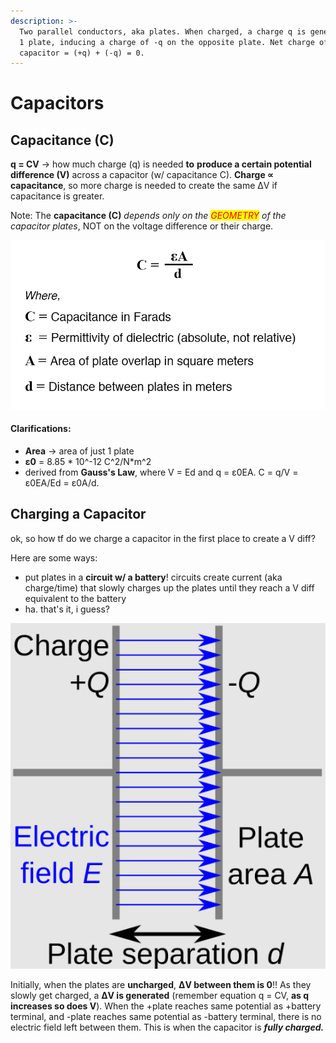 ```yaml
---
description: >-
  Two parallel conductors, aka plates. When charged, a charge q is generated on
  1 plate, inducing a charge of -q on the opposite plate. Net charge of a
  capacitor = (+q) + (-q) = 0.
---
```


# Capacitors

## Capacitance (C)

**q = CV** -> how much charge (q) is needed **to** **produce a certain potential difference (V)** across a capacitor (w/ capacitance C). **Charge ∝ capacitance**, so more charge is needed to create the same ΔV if capacitance is greater.

Note: The **capacitance (C)** _depends_ _only on the <mark style="color:red;">GEOMETRY</mark> of the capacitor plates_, NOT on the voltage difference or their charge.

![equation for calculating capacitance of parallel-plate capacitors. only dependent on plate geometry.](../.gitbook/assets/approximation-of-capacitance-formula.webp)

#### Clarifications:

* **Area** -> area of just 1 plate
* **ε0** = 8.85 \* 10^-12 C^2/N\*m^2
* derived from **Gauss's Law**, where V = Ed and q = ε0EA. C = q/V = ε0EA/Ed = ε0A/d.

## Charging a Capacitor

ok, so how tf do we charge a capacitor in the first place to create a V diff?

Here are some ways:

* put plates in a **circuit w/ a battery**! circuits create current (aka charge/time) that slowly charges up the plates until they reach a V diff equivalent to the battery
* ha. that's it, i guess?

![visual diagram of a capacitor ;D](<../.gitbook/assets/image (3).png>)

Initially, when the plates are **uncharged**, **ΔV between them is 0**!! As they slowly get charged, a **ΔV is generated** (remember equation q = CV, **as q increases so does V**). When the +plate reaches same potential as +battery terminal, and -plate reaches same potential as -battery terminal, there is no electric field left between them. This is when the capacitor is _**fully charged.**_
